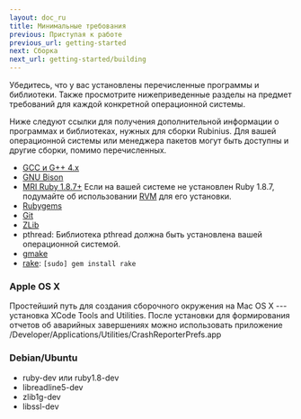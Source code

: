 ```yaml
---
layout: doc_ru
title: Минимальные требования
previous: Приступая к работе
previous_url: getting-started
next: Сборка
next_url: getting-started/building
---
```


Убедитесь, что у вас установлены перечисленные программы и библиотеки. Также
просмотрите нижеприведенные разделы на предмет  требований для каждой
конкретной операционной системы.

Ниже следуют ссылки для получения дополнительной информации о программах и библиотеках,
нужных для сборки Rubinius. Для вашей операционной системы или менеджера
пакетов могут быть доступны и другие сборки, помимо перечисленных.

  * [GCC и G++ 4.x](http://gcc.gnu.org/)
  * [GNU Bison](http://www.gnu.org/software/bison/)
  * [MRI Ruby 1.8.7+](http://www.ruby-lang.org/) Если на вашей системе не
    установлен Ruby 1.8.7, подумайте об использовании
    [RVM](http://rvm.beginrescueend.com/) для его установки.
  * [Rubygems](http://www.rubygems.org/)
  * [Git](http://git.or.cz/)
  * [ZLib](http://www.zlib.net/)
  * pthread: Библиотека pthread должна быть установлена вашей операционной
    системой.
  * [gmake](http://savannah.gnu.org/projects/make/)
  * [rake](http://rake.rubyforge.org/): `[sudo] gem install rake`


### Apple OS X

Простейший путь для создания сборочного окружения на Mac OS X ---
установка XCode Tools and Utilities. После установки для формирования
отчетов об аварийных завершениях можно использовать приложение
/Developer/Applications/Utilities/CrashReporterPrefs.app


### Debian/Ubuntu

  * ruby-dev или ruby1.8-dev
  * libreadline5-dev
  * zlib1g-dev
  * libssl-dev
